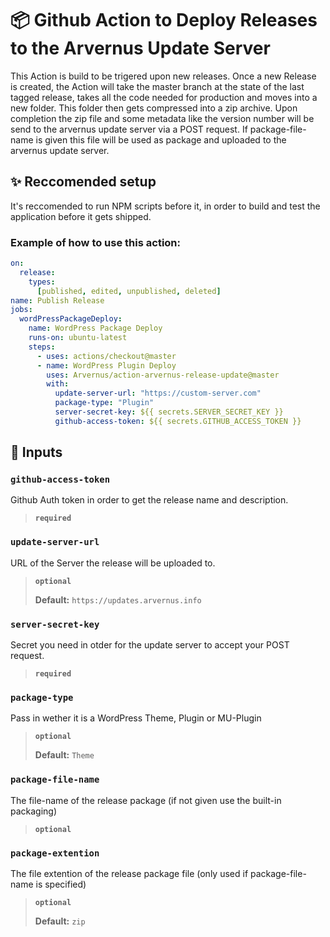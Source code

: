 # 📦 Github Action to Deploy Releases to the Arvernus Update Server

This Action is build to be trigered upon new releases. Once a new Release is created, the Action will take the master branch at the state of the last tagged release, takes all the code needed for production and moves into a new folder. This folder then gets compressed into a zip archive. Upon completion the zip file and some metadata like the version number will be send to the arvernus update server via a POST request. If package-file-name is given this file will be used as package and uploaded to the arvernus update server.

## ✨ Reccomended setup

It's reccomended to run NPM scripts before it, in order to build and test the application before it gets shipped.

### Example of how to use this action:
```yml
on:
  release:
    types:
      [published, edited, unpublished, deleted]
name: Publish Release
jobs:
  wordPressPackageDeploy:
    name: WordPress Package Deploy
    runs-on: ubuntu-latest
    steps:
      - uses: actions/checkout@master
      - name: WordPress Plugin Deploy
        uses: Arvernus/action-arvernus-release-update@master
        with:
          update-server-url: "https://custom-server.com"
          package-type: "Plugin"
          server-secret-key: ${{ secrets.SERVER_SECRET_KEY }}
          github-access-token: ${{ secrets.GITHUB_ACCESS_TOKEN }}
```

## 📎 Inputs

### `github-access-token`
Github Auth token in order to get the release name and description.
> **`required`**

### `update-server-url`
URL of the Server the release will be uploaded to.
> **`optional`**
> 
> **Default:** `https://updates.arvernus.info`


### `server-secret-key`
Secret you need in otder for the update server to accept your POST request.
> **`required`**

### `package-type`
Pass in wether it is a WordPress Theme, Plugin or MU-Plugin
> **`optional`**
> 
> **Default:** `Theme`

### `package-file-name`
The file-name of the release package (if not given use the built-in packaging)
> **`optional`**

### `package-extention`
The file extention of the release package file (only used if package-file-name is specified)
> **`optional`**
>
> **Default:** `zip`
